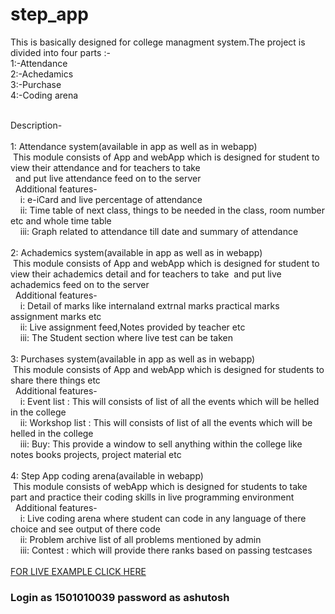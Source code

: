 # step_app
This is basically designed for college managment system.The project is divided into four parts :-<br>
1:-Attendance<br>
2:-Achedamics<br>
3:-Purchase<br>
4:-Coding arena<br><br>

Description-<br><br>
1: Attendance system(available in app as well as in webapp)<br>
   &nbsp;This module consists of App and webApp which is designed for student to view their attendance and for teachers to take<br>&nbsp; and put live attendance feed on to the server<br>
  &nbsp;&nbsp;Additional features-<br>
    &nbsp;&nbsp;&nbsp;    i:  e-iCard and live percentage of attendance<br>
    &nbsp;&nbsp;&nbsp;   ii: Time table of next class, things to be needed in the class, room number etc and whole time table<br>
    &nbsp;&nbsp;&nbsp;  iii: Graph related to attendance till date and summary of attendance<br><br>
 2: Achademics system(available in app as well as in webapp)<br>
   &nbsp;This module consists of App and webApp which is designed for student to view their achademics detail and for teachers to take&nbsp; and put live achademics feed on to the server<br>
  &nbsp;&nbsp;Additional features-<br>
    &nbsp;&nbsp;&nbsp;    i: Detail of marks like internaland extrnal marks practical marks assignment marks etc<br>
    &nbsp;&nbsp;&nbsp;   ii: Live assignment feed,Notes provided by teacher etc<br>
    &nbsp;&nbsp;&nbsp;  iii: The Student section where live test can be taken<br><br>
 3: Purchases system(available in app as well as in webapp)<br>
   &nbsp;This module consists of App and webApp which is designed for students to share there things etc<br>
  &nbsp;&nbsp;Additional features-<br>
    &nbsp;&nbsp;&nbsp;    i: Event list : This will consists of list of all the events which will be helled in the college<br>
    &nbsp;&nbsp;&nbsp;   ii: Workshop list : This will consists of list of all the events which will be helled in the college<br>
    &nbsp;&nbsp;&nbsp;  iii: Buy: This provide a window to sell anything within the college like notes books projects, project material etc<br> <br>
    4: Step App coding arena(available in  webapp)<br>
   &nbsp;This module consists of webApp which is designed for students to take part and practice their coding skills in live programming environment<br>
  &nbsp;&nbsp;Additional features-<br>
    &nbsp;&nbsp;&nbsp;    i: Live coding arena where student can code in any language of there choice and see output of there code<br>
    &nbsp;&nbsp;&nbsp;   ii: Problem archive list of all problems mentioned by admin<br>
    &nbsp;&nbsp;&nbsp;  iii: Contest : which will provide there ranks based on passing testcases<br> <br>
    <a href="http://35.185.40.196" target="_blank">FOR LIVE EXAMPLE CLICK HERE</a>
   <br>
   <h3>Login as 1501010039 password as ashutosh</h3>
          
    
